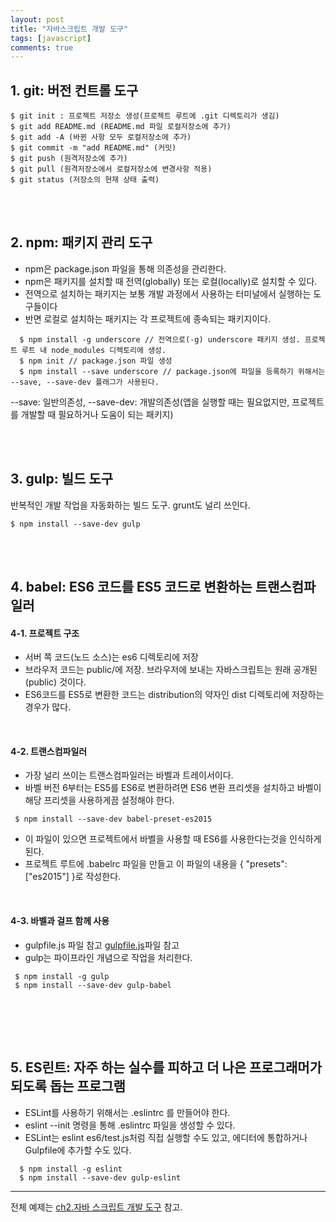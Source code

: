 ```yaml
---
layout: post
title: "자바스크립트 개발 도구"
tags: [javascript]
comments: true
---
```


## 1. git: 버전 컨트롤 도구
```
$ git init : 프로젝트 저장소 생성(프로젝트 루트에 .git 디렉토리가 생김)
$ git add README.md (README.md 파일 로컬저장소에 추가) 
$ git add -A (바뀐 사항 모두 로컬저장소에 추가)
$ git commit -m "add README.md" (커밋) 
$ git push (원격저장소에 추가) 
$ git pull (원격저장소에서 로컬저장소에 변경사항 적용)
$ git status (저장소의 현재 상태 출력) 
```
<br/><br/>
## 2. npm: 패키지 관리 도구
  - npm은 package.json 파일을 통해 의존성을 관리한다. 
  - npm은 패키지를 설치할 때 전역(globally) 또는 로컬(locally)로 설치할 수 있다.
  - 전역으로 설치하는 패키지는 보통 개발 과정에서 사용하는 터미널에서 실행하는 도구들이다
  - 반면 로컬로 설치하는 패키지는 각 프로젝트에 종속되는 패키지이다.
  
```
  $ npm install -g underscore // 전역으로(-g) underscore 패키지 생성. 프로젝트 루트 내 node_modules 디렉토리에 생성. 
  $ npm init // package.json 파일 생성
  $ npm install --save underscore // package.json에 파일을 등록하기 위해서는 --save, --save-dev 플래그가 사용된다.
```
  \--save: 일반의존성, \--save-dev: 개발의존성(앱을 실행할 때는 필요없지만, 프로젝트를 개발할 때 필요하거나 도움이 되는 패키지)

<br/><br/>
## 3. gulp: 빌드 도구
  반복적인 개발 작업을 자동화하는 빌드 도구. grunt도 널리 쓰인다.
```
$ npm install --save-dev gulp
```
<br/><br/>

## 4. babel: ES6 코드를 ES5 코드로 변환하는 트랜스컴파일러

#### 4-1. 프로젝트 구조
  - 서버 쪽 코드(노드 소스)는 es6 디렉토리에 저장  
  - 브라우저 코드는 public/에 저장. 브라우저에 보내는 자바스크립트는 원래 공개된(public) 것이다.  
  - ES6코드를 ES5로 변환한 코드는 distribution의 약자인 dist 디렉토리에 저장하는 경우가 많다.  
<br>

#### 4-2. 트랜스컴파일러
  - 가장 널리 쓰이는 트랜스컴파일러는 바벨과 트레이서이다.  
  - 바벨 버전 6부터는 ES5를 ES6로 변환하려면 ES6 변환 프리셋을 설치하고 바벨이 해당 프리셋을 사용하게끔 설정해야 한다.  
  
```
 $ npm install --save-dev babel-preset-es2015
```
  - 이 파일이 있으면 프로젝트에서 바벨을 사용할 때 ES6를 사용한다는것을 인식하게 된다.  
  - 프로젝트 루트에 .babelrc 파일을 만들고 이 파일의 내용을 { "presets":["es2015"] }로 작성한다.
<br>

#### 4-3. 바벨과 걸프 함께 사용
- gulpfile.js 파일 참고 [gulpfile.js](https://github.com/yoojh9/learning-javascript-example/blob/master/ch2/gulpfile.js)파일 참고
- gulp는 파이프라인 개념으로 작업을 처리한다.  

```
 $ npm install -g gulp
 $ npm install --save-dev gulp-babel
```

<br/><br/>
---
## 5. ES린트: 자주 하는 실수를 피하고 더 나은 프로그래머가 되도록 돕는 프로그램
  - ESLint를 사용하기 위해서는 .eslintrc 를 만들어야 한다.  
  - eslint --init 명령을 통해 .eslintrc 파일을 생성할 수 있다.  
  - ESLint는 eslint es6/test.js처럼 직접 실행할 수도 있고, 에디터에 통합하거나 Gulpfile에 추가할 수도 있다.
```
  $ npm install -g eslint
  $ npm install --save-dev gulp-eslint 
```

---
전체 예제는 [ch2.자바 스크립트 개발 도구](https://github.com/yoojh9/learning-javascript-example/tree/master/ch2) 참고.
